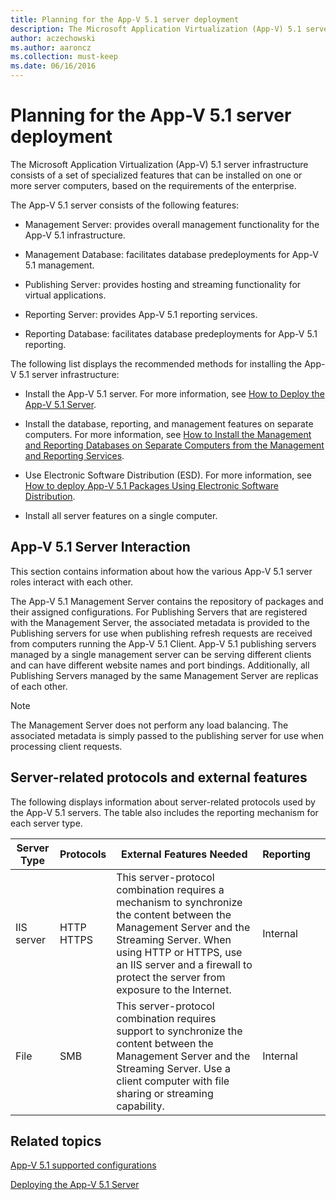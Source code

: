 ```yaml
---
title: Planning for the App-V 5.1 server deployment
description: The Microsoft Application Virtualization (App-V) 5.1 server infrastructure consists of a set of specialized features that can be installed on one or more server computers, based on the requirements of the enterprise.
author: aczechowski
ms.author: aaroncz
ms.collection: must-keep
ms.date: 06/16/2016
---
```


# Planning for the App-V 5.1 server deployment

The Microsoft Application Virtualization (App-V) 5.1 server infrastructure consists of a set of specialized features that can be installed on one or more server computers, based on the requirements of the enterprise.

The App-V 5.1 server consists of the following features:

- Management Server: provides overall management functionality for the App-V 5.1 infrastructure.

- Management Database: facilitates database predeployments for App-V 5.1 management.

- Publishing Server: provides hosting and streaming functionality for virtual applications.

- Reporting Server: provides App-V 5.1 reporting services.

- Reporting Database: facilitates database predeployments for App-V 5.1 reporting.

The following list displays the recommended methods for installing the App-V 5.1 server infrastructure:

- Install the App-V 5.1 server. For more information, see [How to Deploy the App-V 5.1 Server](how-to-deploy-the-app-v-51-server.md).

- Install the database, reporting, and management features on separate computers. For more information, see [How to Install the Management and Reporting Databases on Separate Computers from the Management and Reporting Services](how-to-install-the-management-and-reporting-databases-on-separate-computers-from-the-management-and-reporting-services51.md).

- Use Electronic Software Distribution (ESD). For more information, see [How to deploy App-V 5.1 Packages Using Electronic Software Distribution](how-to-deploy-app-v-51-packages-using-electronic-software-distribution.md).

- Install all server features on a single computer.

## <a href="" id="---------app-v-5-1-server-interaction"></a> App-V 5.1 Server Interaction

This section contains information about how the various App-V 5.1 server roles interact with each other.

The App-V 5.1 Management Server contains the repository of packages and their assigned configurations. For Publishing Servers that are registered with the Management Server, the associated metadata is provided to the Publishing servers for use when publishing refresh requests are received from computers running the App-V 5.1 Client. App-V 5.1 publishing servers managed by a single management server can be serving different clients and can have different website names and port bindings. Additionally, all Publishing Servers managed by the same Management Server are replicas of each other.

> [!NOTE]
> The Management Server does not perform any load balancing. The associated metadata is simply passed to the publishing server for use when processing client requests.

## Server-related protocols and external features

The following displays information about server-related protocols used by the App-V 5.1 servers. The table also includes the reporting mechanism for each server type.

| Server Type | Protocols | External Features Needed | Reporting |  |
|--|--|--|--|--|
| IIS server | HTTP<br>HTTPS | This server-protocol combination requires a mechanism to synchronize the content between the Management Server and the Streaming Server. When using HTTP or HTTPS, use an IIS server and a firewall to protect the server from exposure to the Internet. | Internal |  |
| File | SMB | This server-protocol combination requires support to synchronize the content between the Management Server and the Streaming Server. Use a client computer with file sharing or streaming capability. | Internal |  |

## Related topics

[App-V 5.1 supported configurations](app-v-51-supported-configurations.md)

[Deploying the App-V 5.1 Server](deploying-the-app-v-51-server.md)
